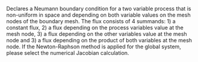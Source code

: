 Declares a Neumann boundary condition for a two variable process that is non-uniform in space and depending on both variable values on the mesh nodes of the boundary mesh.
The flux consists of 4 summands: 1) a constant flux, 2) a flux depending on the process variables value at the mesh node, 3) a flux depending on the other variables value at the mesh node and 3) a flux depending on the product of both variables at the mesh node.
If the Newton-Raphson method is applied for the global system, please select the numerical Jacobian calculation.

